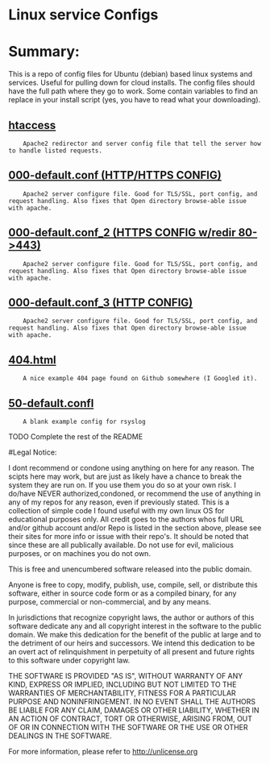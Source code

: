# Linux service Configs
# Summary:
This is a repo of config files for Ubuntu (debian) based linux systems and services. Useful for pulling down for cloud installs. 
The config files should have the full path where they go to work. Some contain variables to find an replace in your install script (yes, you have to read what your downloading).

## [htaccess](https://github.com/lunarobliq/LinuxConfigs/blob/master/.htaccess)
        Apache2 redirector and server config file that tell the server how to handle listed requests.

## [000-default.conf (HTTP/HTTPS CONFIG)](https://github.com/lunarobliq/LinuxConfigs/blob/master/000-default.conf)
        Apache2 server configure file. Good for TLS/SSL, port config, and request handling. Also fixes that Open directory browse-able issue with apache.

## [000-default.conf_2 (HTTPS CONFIG w/redir 80->443)](https://github.com/lunarobliq/LinuxConfigs/blob/master/000-default.conf_2)
        Apache2 server configure file. Good for TLS/SSL, port config, and request handling. Also fixes that Open directory browse-able issue with apache.
        
 ## [000-default.conf_3 (HTTP CONFIG)](https://github.com/lunarobliq/LinuxConfigs/blob/master/000-default.conf_3)
        Apache2 server configure file. Good for TLS/SSL, port config, and request handling. Also fixes that Open directory browse-able issue with apache.       
     
 ## [404.html](https://github.com/lunarobliq/LinuxConfigs/blob/master/404.html)
        A nice example 404 page found on Github somewhere (I Googled it). 
        
  ## [50-default.confl](https://github.com/lunarobliq/LinuxConfigs/blob/master/50-default.conf)
        A blank example config for rsyslog
        
 TODO Complete the rest of the README
 
#Legal Notice:

I dont recommend or condone using anything on here for any reason. The scipts here may work, but are just as likely have a chance to break the system they are run on. If you use them you do so at your own risk. I do/have NEVER authorized,condoned, or recommend the use of anything in any of my repos for any reason, even if previously stated. This is a collection of simple code I found useful with my own linux OS for educational purposes only. All credit goes to the authors whos full URL and/or github account and/or Repo is listed in the section above, please see their sites for more info or issue with their repo's. It should be noted that since these are all publically available. Do not use for evil, malicious purposes, or on machines you do not own.

This is free and unencumbered software released into the public domain.

Anyone is free to copy, modify, publish, use, compile, sell, or
distribute this software, either in source code form or as a compiled
binary, for any purpose, commercial or non-commercial, and by any
means.

In jurisdictions that recognize copyright laws, the author or authors
of this software dedicate any and all copyright interest in the
software to the public domain. We make this dedication for the benefit
of the public at large and to the detriment of our heirs and
successors. We intend this dedication to be an overt act of
relinquishment in perpetuity of all present and future rights to this
software under copyright law.

THE SOFTWARE IS PROVIDED "AS IS", WITHOUT WARRANTY OF ANY KIND,
EXPRESS OR IMPLIED, INCLUDING BUT NOT LIMITED TO THE WARRANTIES OF
MERCHANTABILITY, FITNESS FOR A PARTICULAR PURPOSE AND NONINFRINGEMENT.
IN NO EVENT SHALL THE AUTHORS BE LIABLE FOR ANY CLAIM, DAMAGES OR
OTHER LIABILITY, WHETHER IN AN ACTION OF CONTRACT, TORT OR OTHERWISE,
ARISING FROM, OUT OF OR IN CONNECTION WITH THE SOFTWARE OR THE USE OR
OTHER DEALINGS IN THE SOFTWARE.

For more information, please refer to <http://unlicense.org>
